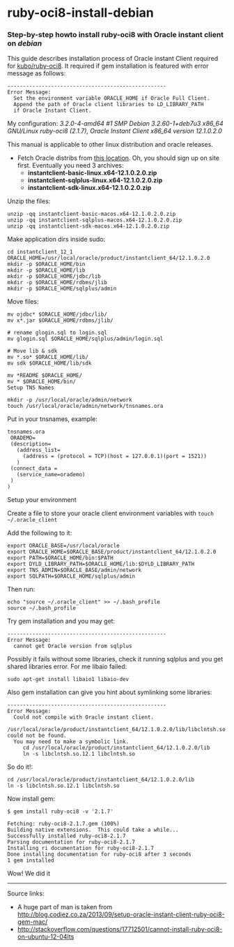 ruby-oci8-install-debian
========================

### Step-by-step howto install ruby-oci8 with Oracle instant client on *debian*

This guide describes installation process of Oracle instant Client required
for [kubo/ruby-oci8](https://github.com/kubo/ruby-oci8).
It required if gem installation is featured with error message as follows:

	---------------------------------------------------
	Error Message:
	  Set the environment variable ORACLE_HOME if Oracle Full Client.
	  Append the path of Oracle client libraries to LD_LIBRARY_PATH 
	  if Oracle Instant Client.

My configuration: *3.2.0-4-amd64 #1 SMP Debian 3.2.60-1+deb7u3 x86_64 GNU/Linux
ruby-oci8 (2.1.7), Oracle Instant Client x86_64 version 12.1.0.2.0*

This manual is applicable to other linux distribution and oracle releases.

* Fetch Oracle distribs from [this location](http://www.oracle.com/technetwork/topics/linuxx86-64soft-092277.html). Oh, you should sign up on site first. Eventually you need 
3 archives:
	* **instantclient-basic-linux.x64-12.1.0.2.0.zip**
	* **instantclient-sqlplus-linux.x64-12.1.0.2.0.zip**
	* **instantclient-sdk-linux.x64-12.1.0.2.0.zip**


Unzip the files:

	unzip -qq instantclient-basic-macos.x64-12.1.0.2.0.zip
	unzip -qq instantclient-sqlplus-macos.x64-12.1.0.2.0.zip
	unzip -qq instantclient-sdk-macos.x64-12.1.0.2.0.zip


Make application dirs inside sudo:

	cd instantclient_12_1
	ORACLE_HOME=/usr/local/oracle/product/instantclient_64/12.1.0.2.0
	mkdir -p $ORACLE_HOME/bin
	mkdir -p $ORACLE_HOME/lib
	mkdir -p $ORACLE_HOME/jdbc/lib
	mkdir -p $ORACLE_HOME/rdbms/jlib
	mkdir -p $ORACLE_HOME/sqlplus/admin


Move files:

	mv ojdbc* $ORACLE_HOME/jdbc/lib/
	mv x*.jar $ORACLE_HOME/rdbms/jlib/

	# rename glogin.sql to login.sql
	mv glogin.sql $ORACLE_HOME/sqlplus/admin/login.sql

	# Move lib & sdk
	mv *.so* $ORACLE_HOME/lib/
	mv sdk $ORACLE_HOME/lib/sdk

	mv *README $ORACLE_HOME/
	mv * $ORACLE_HOME/bin/
	Setup TNS Names

	mkdir -p /usr/local/oracle/admin/network
	touch /usr/local/oracle/admin/network/tnsnames.ora


Put in your tnsnames, example:

	tnsnames.ora
	 ORADEMO=
	 (description=
	   (address_list=
	     (address = (protocol = TCP)(host = 127.0.0.1)(port = 1521))
	   )
	 (connect_data =
	   (service_name=orademo)
	 )
	)


Setup your environment

Create a file to store your oracle client environment variables with `touch ~/.oracle_client`

Add the following to it:

	export ORACLE_BASE=/usr/local/oracle
	export ORACLE_HOME=$ORACLE_BASE/product/instantclient_64/12.1.0.2.0
	export PATH=$ORACLE_HOME/bin:$PATH
	export DYLD_LIBRARY_PATH=$ORACLE_HOME/lib:$DYLD_LIBRARY_PATH
	export TNS_ADMIN=$ORACLE_BASE/admin/network
	export SQLPATH=$ORACLE_HOME/sqlplus/admin


Then run:

	echo "source ~/.oracle_client" >> ~/.bash_profile
	source ~/.bash_profile


Try gem installation and you may get:

	---------------------------------------------------
	Error Message:
	  cannot get Oracle version from sqlplus


Possibly it fails without some libraries, check it running sqlplus and you 
get shared libraries error.
For me libaio failed:

	sudo apt-get install libaio1 libaio-dev


Also gem installation can give you hint about symlinking some libraries:

	---------------------------------------------------
	Error Message:
	  Could not compile with Oracle instant client.
	  /usr/local/oracle/product/instantclient_64/12.1.0.2.0/lib/libclntsh.so could not be found.
	  You may need to make a symbolic link.
	     cd /usr/local/oracle/product/instantclient_64/12.1.0.2.0/lib
	     ln -s libclntsh.so.12.1 libclntsh.so


So do it!:

	cd /usr/local/oracle/product/instantclient_64/12.1.0.2.0/lib
	ln -s libclntsh.so.12.1 libclntsh.so


Now install gem:

	$ gem install ruby-oci8 -v '2.1.7'

	Fetching: ruby-oci8-2.1.7.gem (100%)
	Building native extensions.  This could take a while...
	Successfully installed ruby-oci8-2.1.7
	Parsing documentation for ruby-oci8-2.1.7
	Installing ri documentation for ruby-oci8-2.1.7
	Done installing documentation for ruby-oci8 after 3 seconds
	1 gem installed

Wow! We did it

-----------------------------------------
Source links: 
* A huge part of man is taken from http://blog.codiez.co.za/2013/09/setup-oracle-instant-client-ruby-oci8-gem-mac/
* http://stackoverflow.com/questions/17712501/cannot-install-ruby-oci8-on-ubuntu-12-04lts